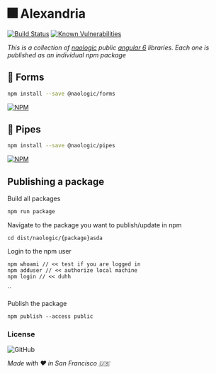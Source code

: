 # :fireworks: Alexandria 
[![Build Status](https://travis-ci.org/naologic/alexandria.svg?branch=master)](https://travis-ci.org/naologic/alexandria)
[![Known Vulnerabilities](https://snyk.io/test/github/naologic/alexandria/badge.svg?targetFile=package.json)](https://snyk.io/test/github/naologic/alexandria?targetFile=package.json)

_This is a collection of [naologic](https://naologic.com) public [angular 6](https://angular.io/) libraries. Each one is published as an individual npm package_


## :page_with_curl: Forms

```bash
npm install --save @naologic/forms
```
[![NPM](https://nodei.co/npm/@naologic/forms.png)](https://nodei.co/npm/@naologic/forms/)


## :page_with_curl: Pipes

```bash
npm install --save @naologic/pipes
```
[![NPM](https://nodei.co/npm/@naologic/pipes.png)](https://nodei.co/npm/@naologic/pipes/)


## Publishing a package

Build all packages
```bash
npm run package
```

Navigate to the package you want to publish/update in npm
```$xslt
cd dist/naologic/{package}asda
```

Login to the npm user
```
npm whoami // << test if you are logged in
npm adduser // << authorize local machine
npm login // << duhh
```

``

Publish the package 
```$xslt
npm publish --access public
```

### License 
![GitHub](https://img.shields.io/github/license/mashape/apistatus.svg)

_Made with :heart: in San Francisco :us:_

